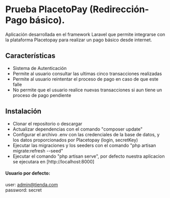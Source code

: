 
# Prueba PlacetoPay (Redirección-Pago básico).

Aplicación desarrollada en el framework Laravel que permite integrarse con la plataforma Placetopay para realizar un pago básico desde internet.

## Características
- Sistema de Autenticación
- Permite al usuario consultar las ultimas cinco transacciones realizadas
- Permite al usuario reintentar el proceso de pago en caso de que este falle
- No permite que el usuario realice nuevas transacciones si aun tiene un proceso de pago pendiente

## Instalación

- Clonar el repositorio o descargar
- Actualizar dependencias con el comando "composer update"
- Configurar el archivo .env con las credenciales de la base de datos, y los datos proporcionados por Placetopay (login, secretKey)
- Ejecutar las migraciones y los seeders con el comando "php artisan migrate:refresh --seed"
- Ejecutar el comando "php artisan serve", por defecto nuestra aplicacion se ejecutara en [http://localhost:8000]

#### Usuario por defecto: 
user: admin@tienda.com <br>
password: secret

